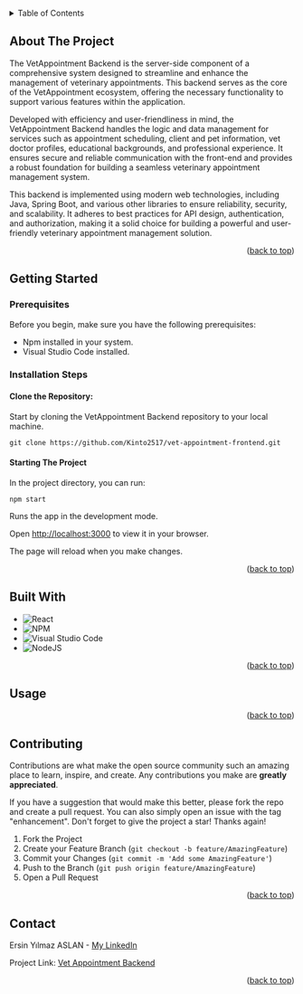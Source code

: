 <a name="readme-top"></a>

<details>
  <summary>Table of Contents</summary>
  <ol>
    <li>
      <a href="#about-the-project">About The Project</a>
    </li>
    <li>
      <a href="#getting-started">Getting Started</a>
    </li>
    <li><a href="#built-with">Usage</a></li>
    <li><a href="#usage">Usage</a></li>
    <li><a href="#contributing">Contributing</a></li>
    <li><a href="#contact">Contact</a></li>
  </ol>
</details>


## About The Project

The VetAppointment Backend is the server-side component of a comprehensive system designed to streamline and enhance the management of veterinary appointments. This backend serves as the core of the VetAppointment ecosystem, offering the necessary functionality to support various features within the application.

Developed with efficiency and user-friendliness in mind, the VetAppointment Backend handles the logic and data management for services such as appointment scheduling, client and pet information, vet doctor profiles, educational backgrounds, and professional experience. It ensures secure and reliable communication with the front-end and provides a robust foundation for building a seamless veterinary appointment management system.

This backend is implemented using modern web technologies, including Java, Spring Boot, and various other libraries to ensure reliability, security, and scalability. It adheres to best practices for API design, authentication, and authorization, making it a solid choice for building a powerful and user-friendly veterinary appointment management solution.

<p align="right">(<a href="#readme-top">back to top</a>)</p>

## Getting Started

### Prerequisites

Before you begin, make sure you have the following prerequisites:

* Npm installed in your system.
* Visual Studio Code installed.

### Installation Steps

#### Clone the Repository:

Start by cloning the VetAppointment Backend repository to your local machine.

```
git clone https://github.com/Kinto2517/vet-appointment-frontend.git
```

#### Starting The Project

In the project directory, you can run:

```npm start```

Runs the app in the development mode.

Open [http://localhost:3000](http://localhost:3000) to view it in your browser.

The page will reload when you make changes.

<p align="right">(<a href="#readme-top">back to top</a>)</p>

## Built With

* ![React](https://img.shields.io/badge/react-%2320232a.svg?style=for-the-badge&logo=react&logoColor=%2361DAFB)
* ![NPM](https://img.shields.io/badge/NPM-%23CB3837.svg?style=for-the-badge&logo=npm&logoColor=white)
* ![Visual Studio Code](https://img.shields.io/badge/Visual%20Studio%20Code-0078d7.svg?style=for-the-badge&logo=visual-studio-code&logoColor=white)
* ![NodeJS](https://img.shields.io/badge/node.js-6DA55F?style=for-the-badge&logo=node.js&logoColor=white)

<p align="right">(<a href="#readme-top">back to top</a>)</p>


## Usage


<p align="right">(<a href="#readme-top">back to top</a>)</p>


## Contributing

Contributions are what make the open source community such an amazing place to learn, inspire, and create. Any contributions you make are **greatly appreciated**.

If you have a suggestion that would make this better, please fork the repo and create a pull request. You can also simply open an issue with the tag "enhancement".
Don't forget to give the project a star! Thanks again!

1. Fork the Project
2. Create your Feature Branch (`git checkout -b feature/AmazingFeature`)
3. Commit your Changes (`git commit -m 'Add some AmazingFeature'`)
4. Push to the Branch (`git push origin feature/AmazingFeature`)
5. Open a Pull Request

<p align="right">(<a href="#readme-top">back to top</a>)</p>


## Contact

Ersin Yılmaz ASLAN - [My LinkedIn](https://tr.linkedin.com/in/ersinya)

Project Link: [Vet Appointment Backend](https://github.com/Kinto2517/VetAppointmentBackend)

<p align="right">(<a href="#readme-top">back to top</a>)</p>

